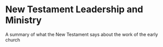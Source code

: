 # New Testament Leadership and Ministry

A summary of what the New Testament says about the work of the early church
